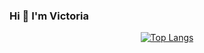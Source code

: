 


### Hi 👋 I'm Victoria 


<p align="center"> 
<div align="center">
    
[![Top Langs](https://github-readme-stats.vercel.app/api/top-langs/?username=nasoviva&layout=compact&hide=Objective-c)](https://github.com/nasoviva/github-readme-stats)
